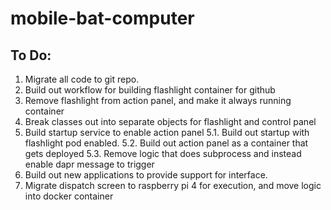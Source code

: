 # mobile-bat-computer


To Do:
----------------------------------------------------------------------------------
1. Migrate all code to git repo.
2. Build out workflow for building flashlight container for github
3. Remove flashlight from action panel, and make it always running container
4. Break classes out into separate objects for flashlight and control panel
5. Build startup service to enable action panel
    5.1. Build out startup with flashlight pod enabled.
    5.2. Build out action panel as a container that gets deployed
    5.3. Remove logic that does subprocess and instead enable dapr message to trigger
6. Build out new applications to provide support for interface.
7. Migrate dispatch screen to raspberry pi 4 for execution, and move logic into docker container

